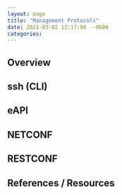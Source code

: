 ```yaml
---
layout: page
title: "Management Protocols"
date: 2021-03-02 12:17:00 --0600
categories:
---
```


## Overview

## ssh (CLI)

## eAPI

## NETCONF

## RESTCONF

## References / Resources

